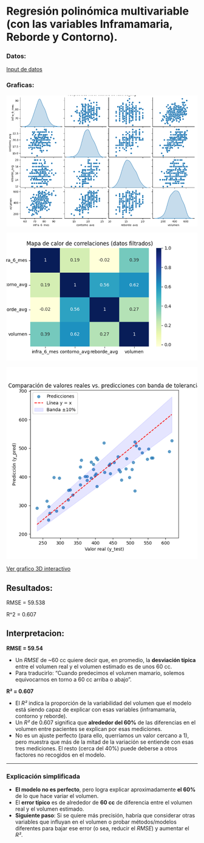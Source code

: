 # Regresión polinómica multivariable (con las variables Inframamaria, Reborde y Contorno).

### Datos:
[Input de datos](datos_mezclados.csv)

### Graficas:

![Plots](multivariate_polinomial_regression.png)

![Heatmap](multivariate_polinomial_regression_heatmap.png)

![Prediccion vs realidad (80% de datos entrenamiento, 20% de prueba)](multivariate_polinomial_regression_prediccion_vs_real.png)

[Ver grafico 3D interactivo](mi_scatter_3d_interactivo.html)

## **Resultados:**

RMSE = 59.538

R^2  = 0.607

## Interpretacion:

**RMSE = 59.54**

* Un *RMSE* de \~60 cc quiere decir que, en promedio, la **desviación típica** entre el volumen real y el volumen estimado es de unos 60 cc.
* Para traducirlo: “Cuando predecimos el volumen mamario, solemos equivocarnos en torno a 60 cc arriba o abajo”.

**R² = 0.607**

* El *R²* indica la proporción de la variabilidad del volumen que el modelo está siendo capaz de explicar con esas variables (inframamaria, contorno y reborde).
* Un *R²* de 0.607 significa que **alrededor del 60%** de las diferencias en el volumen entre pacientes se explican por esas mediciones.
* No es un ajuste perfecto (para ello, querríamos un valor cercano a 1), pero muestra que más de la mitad de la variación se entiende con esas tres mediciones. El resto (cerca del 40%) puede deberse a otros factores no recogidos en el modelo.

---

### Explicación simplificada

* **El modelo no es perfecto**, pero logra explicar aproximadamente **el 60%** de lo que hace variar el volumen.
* El **error típico** es de alrededor de **60 cc** de diferencia entre el volumen real y el volumen estimado.
* **Siguiente paso**: Si se quiere más precisión, habría que considerar otras variables que influyan en el volumen o probar métodos/modelos diferentes para bajar ese error (o sea, reducir el *RMSE*) y aumentar el *R²*.
